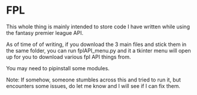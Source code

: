 # FPL
This whole thing is mainly intended to store code I have written while using the fantasy premier league API.

As of time of of writing, if you download the 3 main files and stick them in the same folder, you can run fplAPI_menu.py and it a tkinter menu will open up for you to download various fpl API things from.

You may need to pipinstall some modules.

Note: If somehow, someone stumbles across this and tried to run it, but encounters some issues, do let me know and I will see if I can fix them.
